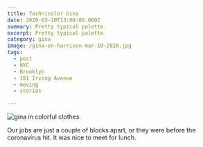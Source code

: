 ```yaml
---
title: Technicolor Gina
date: 2020-03-10T13:00:00.000Z
summary: Pretty typical palette.
excerpt: Pretty typical palette.
category: gina
image: /gina-on-harrison-mar-10-2020.jpg
tags:
  - post 
  - NYC
  - Brooklyn
  - 181 Irving Avenue
  - moving
  - stories

---
```


![gina in colorful clothes](/static/img/gina/gina-on-harrison-mar-10-2020.jpg "gina in colorful clothes")

Our jobs are just a couple of blocks apart, or they were before the coronavirus hit. It was nice to meet for lunch.